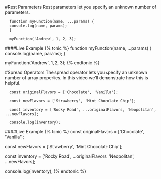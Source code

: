 #Rest Parameters
Rest parameters let you specify an unknown number of parameters.

      function myFunction(name, ...params) {
      console.log(name, params);
      }

      myFunction('Andrew', 1, 2, 3);
####Live Example
{% tonic %}
function myFunction(name, ...params) {
console.log(name, params);
}

myFunction('Andrew', 1, 2, 3);
{% endtonic %}

#Spread Operators
The spread operator lets you specify an unknown number of array properties. In this video we’ll demonstrate how this is helpful.

      const originalFlavors = ['Chocolate', 'Vanilla'];

      const newFlavors = ['Strawberry', 'Mint Chocolate Chip'];

      const inventory = ['Rocky Road', ...originalFlavors, 'Neopolitan', ...newFlavors];

      console.log(inventory);
####Live Example
{% tonic %}
const originalFlavors = ['Chocolate', 'Vanilla'];

const newFlavors = ['Strawberry', 'Mint Chocolate Chip'];

const inventory = ['Rocky Road', ...originalFlavors, 'Neopolitan', ...newFlavors];

console.log(inventory);
{% endtonic %}
